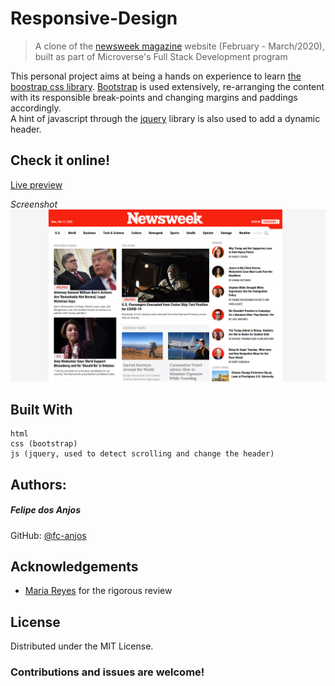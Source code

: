 <!-- TITLE -->
# Responsive-Design
>  A clone of the [newsweek magazine](https://newsweek.com) website (February - March/2020), built as part of Microverse's Full Stack Development program

<!-- DESCRIPTION -->
This personal project aims at being a hands on experience to learn [the boostrap css library](https://getbootstrap.com/).
[Bootstrap](https://getbootstrap.com/) is used extensively, re-arranging the content with its responsible break-points and changing margins and paddings accordingly.   
A hint of javascript through the [jquery](https://jquery.com/) library is also used to add a dynamic header.

<!-- AUTHORS -->
## Check it online!
[Live preview](https://raw.githack.com/fc-anjos/newsweek-clone/section-ordering/index.html)

<!-- SCREENSHOT -->
_Screenshot_
![Screenshot of the project](screenshot.PNG)
## Built With
    html
    css (bootstrap)
    js (jquery, used to detect scrolling and change the header)

<!-- AUTHORS -->
## Authors:
##### Felipe dos Anjos
GitHub: [@fc-anjos](https://github.com/fc-anjos)  



<!-- ACKNOWLEDGEMENTS -->
## Acknowledgements
* [Maria Reyes](https://github.com/majovanilla) for the rigorous review


<!-- LICENSE -->
## License
Distributed under the MIT License. 

### Contributions and issues are welcome!

